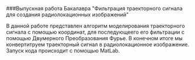 ###Выпускная работа Бакалавра "Фильтрация траекторного сигнала для создания радиолокационных изображений"

В данной работе представлен алгоритм моделирования траекторного сигнала с помощью координат, для последующеего его фильтрации с помощью Двумерного Преобразования Фурье. В конечном итоге мы конвертитруем траекторный сигнал в радиолокационное изображение. Запуск кода происходит с помощью MatLab.
